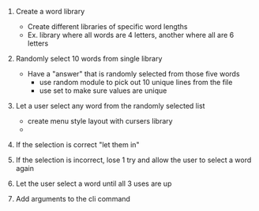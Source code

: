 1. Create a word library
    - Create different libraries of specific word lengths 
    - Ex. library where all words are 4 letters, another where all are 6 letters



2. Randomly select 10 words from single library
    - Have a "answer" that is randomly selected from those five words
        - use random module to pick out 10 unique lines from the file
        - use set to make sure values are unique


4. Let a user select any word from the randomly selected list
    - create menu style layout with cursers library
    - 


5. If the selection is correct "let them in"
6. If the selection is incorrect, lose 1 try and allow the user to select a word again
7. Let the user select a word until all 3 uses are up
8. Add arguments to the cli command